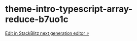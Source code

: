 # theme-intro-typescript-array-reduce-b7uo1c

[Edit in StackBlitz next generation editor ⚡️](https://stackblitz.com/~/github.com/l3miage-monachov/theme-intro-typescript-array-reduce-b7uo1c)